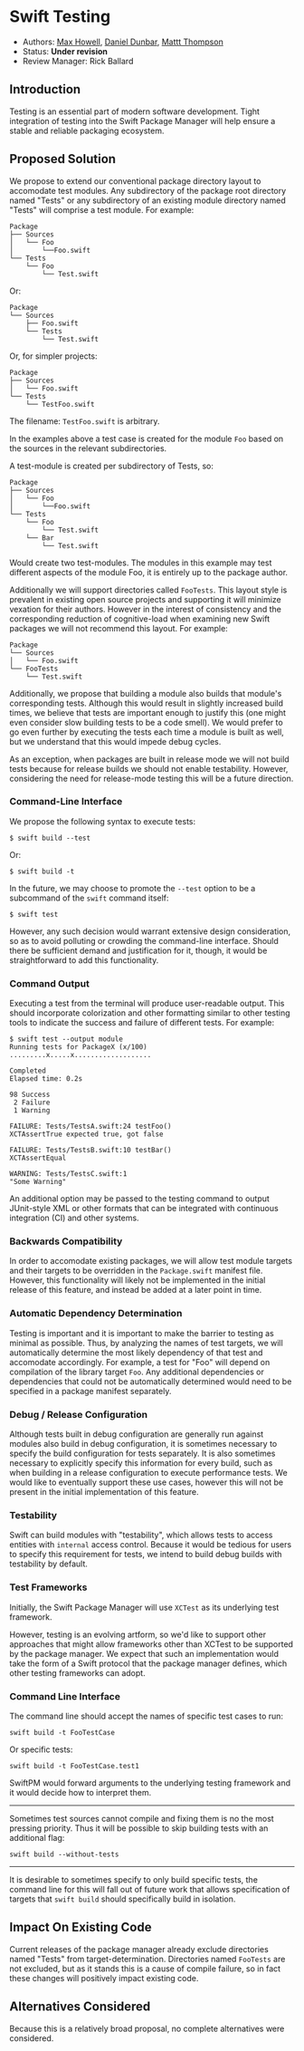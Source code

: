 # Swift Testing

* Authors:
  [Max Howell](https://github.com/mxcl),
  [Daniel Dunbar](https://github.com/ddunbar),
  [Mattt Thompson](https://github.com/mattt)
* Status: **Under revision**
* Review Manager: Rick Ballard

## Introduction

Testing is an essential part of modern software development.
Tight integration of testing into the Swift Package Manager
will help ensure a stable and reliable packaging ecosystem.

## Proposed Solution

We propose to extend our conventional package directory layout
to accomodate test modules.
Any subdirectory of the package root directory named "Tests"
or any subdirectory of an existing module directory named "Tests"
will comprise a test module.
For example:

    Package
    ├── Sources
    │   └── Foo
    │       └──Foo.swift
    └── Tests
        └── Foo
            └── Test.swift

Or:

    Package
    └── Sources
        ├── Foo.swift
        └── Tests
            └── Test.swift

Or, for simpler projects:

    Package
    ├── Sources
    │   └── Foo.swift
    └── Tests
        └── TestFoo.swift
        
The filename: `TestFoo.swift` is arbitrary.

In the examples above
a test case is created for the module `Foo`
based on the sources in the relevant subdirectories.

A test-module is created per subdirectory of Tests, so:

    Package
    ├── Sources
    │   └── Foo
    │       └──Foo.swift
    └── Tests
        └── Foo
            └── Test.swift
        └── Bar
            └── Test.swift

Would create two test-modules. The modules in this example may
test different aspects of the module Foo, it is entirely up
to the package author.

Additionally we will support directories called `FooTests`.
This layout style is prevalent in existing open source projects
and supporting it will minimize vexation for their authors.
However in the interest of consistency and the corresponding 
reduction of cognitive-load when examining new Swift packages
we will not recommend this layout. For example:

    Package
    └── Sources
    │   └── Foo.swift
    └── FooTests
        └── Test.swift

Additionally, we propose that building a module
also builds that module's corresponding tests.
Although this would result in slightly increased build times,
we believe that tests are important enough to justify this
(one might even consider slow building tests to be a code smell).
We would prefer to go even further by executing the tests
each time a module is built as well,
but we understand that this would impede debug cycles.

As an exception, when packages are built in release mode we will
not build tests because for release builds we should not enable
testability. However, considering the need for release-mode testing
this will be a future direction.

### Command-Line Interface

We propose the following syntax to execute tests:

    $ swift build --test

Or:

    $ swift build -t

In the future, we may choose to promote the `--test` option
to be a subcommand of the `swift` command itself:

    $ swift test

However, any such decision would warrant extensive design consideration,
so as to avoid polluting or crowding the command-line interface.
Should there be sufficient demand and justification for it, though,
it would be straightforward to add this functionality.

### Command Output

Executing a test from the terminal will produce user-readable output.
This should incorporate colorization and other formatting
similar to other testing tools
to indicate the success and failure of different tests.
For example:

    $ swift test --output module
    Running tests for PackageX (x/100)
    .........x.....x...................

    Completed
    Elapsed time: 0.2s

    98 Success
     2 Failure
     1 Warning

    FAILURE: Tests/TestsA.swift:24 testFoo()
    XCTAssertTrue expected true, got false

    FAILURE: Tests/TestsB.swift:10 testBar()
    XCTAssertEqual

    WARNING: Tests/TestsC.swift:1
    "Some Warning"

An additional option may be passed to the testing command
to output JUnit-style XML or other formats that can be integrated
with continuous integration (CI) and other systems.

### Backwards Compatibility

In order to accomodate existing packages,
we will allow test module targets and their targets
to be overridden in the `Package.swift` manifest file.
However, this functionality will likely not be implemented
in the initial release of this feature,
and instead be added at a later point in time.

### Automatic Dependency Determination

Testing is important and it is important to make the barrier to testing
as minimal as possible. Thus, by analyzing the names of test targets,
we will automatically determine the most likely dependency of that test
and accomodate accordingly.
For example,
a test for "Foo" will depend on compilation of the library target `Foo`.
Any additional dependencies or dependencies that could not be automatically determined
would need to be specified in a package manifest separately.

### Debug / Release Configuration

Although tests built in debug configuration
are generally run against modules also build in debug configuration,
it is sometimes necessary to specify the build configuration for tests separately.
It is also sometimes necessary to explicitly specify this information for every build,
such as when building in a release configuration to execute performance tests.
We would like to eventually support these use cases,
however this will not be present in the initial implementation of this feature.

### Testability

Swift can build modules with "testability",
which allows tests to access entities with `internal` access control.
Because it would be tedious for users to specify this requirement for tests,
we intend to build debug builds with testability by default.

### Test Frameworks

Initially,
the Swift Package Manager will use `XCTest` as its underlying test framework.

However, testing is an evolving artform,
so we'd like to support other approaches
that might allow frameworks other than XCTest
to be supported by the package manager.
We expect that such an implementation would take the form of
a Swift protocol that the package manager defines,
which other testing frameworks can adopt.


### Command Line Interface

The command line should accept the names of specific test cases to run:

    swift build -t FooTestCase

Or specific tests:

    swift build -t FooTestCase.test1

SwiftPM would forward arguments to the underlying testing framework and it
would decide how to interpret them.

---

Sometimes test sources cannot compile and fixing them is no the most
pressing priority. Thus it will be possible to skip building tests
with an additional flag:

    swift build --without-tests

---

It is desirable to sometimes specify to only build specific tests, the
command line for this will fall out of future work that allows specification
of targets that `swift build` should specifically build in isolation.


## Impact On Existing Code

Current releases of the package manager already exclude directories named
"Tests" from target-determination. Directories named `FooTests` are not
excluded, but as it stands this is a cause of compile failure, so in fact
these changes will positively impact existing code.

## Alternatives Considered

Because this is a relatively broad proposal,
no complete alternatives were considered.
